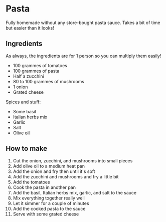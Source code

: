 # Pasta

Fully homemade without any store-bought pasta sauce.
Takes a bit of time but easier than it looks!

## Ingredients

As always, the ingredients are for 1 person so you can multiply them easily!

- 100 grammes of tomatoes
- 100 grammes of pasta
- Half a zucchini
- 80 to 100 grammes of mushrooms
- 1 onion
- Grated cheese

Spices and stuff:

- Some basil
- Italian herbs mix
- Garlic
- Salt
- Olive oil

## How to make

1. Cut the onion, zucchini, and mushrooms into small pieces
2. Add olive oil to a medium heat pan
3. Add the onion and fry then until it's soft
4. Add the zucchini and mushrooms and fry a little bit
5. Add the tomatoes
6. Cook the pasta in another pan
7. Add the basil, Italian herbs mix, garlic, and salt to the sauce
8. Mix everything together really well
9. Let it simmer for a couple of minutes
10. Add the cooked pasta to the sauce
11. Serve with some grated cheese
